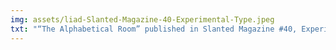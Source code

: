 ```yaml
---
img: assets/liad-Slanted-Magazine-40-Experimental-Type.jpeg
txt: "“The Alphabetical Room” published in Slanted Magazine #40, Experimental Type 2.0."
---
```

